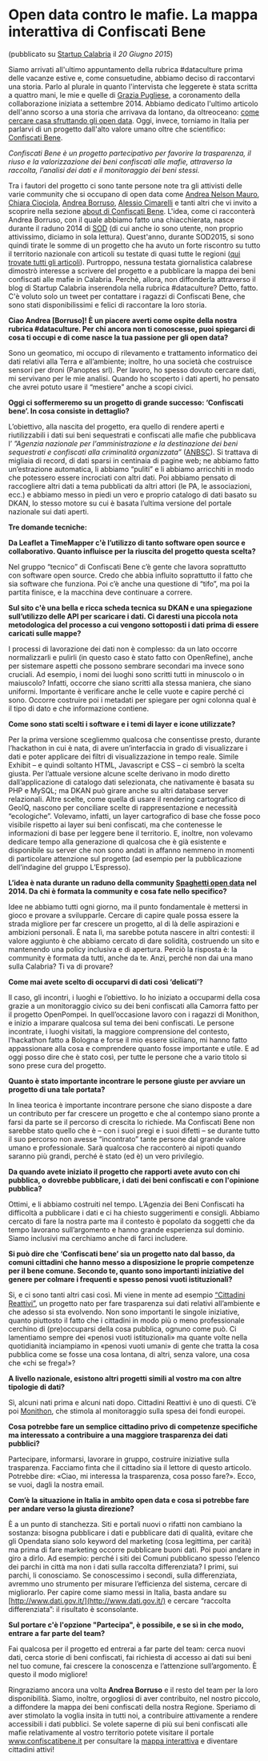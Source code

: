 # Open data contro le mafie. La mappa interattiva di Confiscati Bene #
(pubblicato su [Startup Calabria](http://www.startupcalabria.com/open-data-contro-le-mafie-quattro-chiacchere-con-confiscati-bene/#more-4075) il *20 Giugno 2015*)

Siamo arrivati all'ultimo appuntamento della rubrica #dataculture prima delle vacanze estive e, come consuetudine, abbiamo deciso di raccontarvi una storia. Parlo al plurale in quanto l'intervista che leggerete è stata scritta a quattro mani, le mie e quelle di [Grazia Pugliese](https://it.linkedin.com/in/graziapugliese), a coronamento della collaborazione iniziata a settembre 2014.
Abbiamo dedicato l'ultimo articolo dell'anno scorso a una storia che arrivava da lontano, da oltreoceano: [come cercare casa sfruttando gli open data](http://www.startupcalabria.com/cercare-casa-con-gli-open-data/). Oggi, invece, torniamo in Italia per parlarvi di un progetto dall'alto valore umano oltre che scientifico: [Confiscati Bene](http://www.confiscatibene.it/it).

*Confiscati Bene è un progetto partecipativo per favorire la trasparenza, il riuso e la valorizzazione dei beni confiscati alle mafie, attraverso la raccolta, l’analisi dei dati e il monitoraggio dei beni stessi.*

Tra i fautori del progetto ci sono tante persone note tra gli attivisti delle varie community che si occupano di open data come [Andrea Nelson Mauro](https://twitter.com/nelsonmau), [Chiara Ciociola](https://twitter.com/chiaracio), [Andrea Borruso](https://twitter.com/aborruso), [Alessio Cimarelli](https://twitter.com/jenkin27) e tanti altri che vi invito a scoprire nella sezione [about di Confiscati Bene](http://www.confiscatibene.it/it/chi-siamo).
L'idea, come ci racconterà Andrea Borruso, con il quale abbiamo fatto una chiacchierata, nasce durante il raduno 2014 di [SOD](http://www.spaghettiopendata.org/) (di cui anche io sono utente, non proprio attivissimo, diciamo in sola lettura). Quest'anno, durante SOD2015, si sono quindi tirate le somme di un progetto che ha avuto un forte riscontro su tutto il territorio nazionale con articoli su testate di quasi tutte le regioni ([qui trovate tutti gli articoli](http://www.confiscatibene.it/it/blog/confiscati-bene-su-19-giornali-del-gruppo-lespresso-inchiesta-di-data-journalism-di-dataninja#.VrNeCkI2fNO)).
 Purtroppo, nessuna testata giornalistica calabrese dimostrò interesse a scrivere del progetto e a pubblicare la mappa dei beni confiscati alle mafie in Calabria. Perchè, allora, non diffonderla attraverso il blog di Startup Calabria inserendola nella rubrica #dataculture?
Detto, fatto. C'è voluto solo un tweet per contattare i ragazzi di Confiscati Bene, che sono stati disponibilissimi e felici di raccontare la loro storia.

**Ciao Andrea [Borruso]! È un piacere averti come ospite della nostra rubrica #dataculture. Per chi ancora non ti conoscesse, puoi spiegarci di cosa ti occupi e di come nasce la tua passione per gli open data?**

Sono un geomatico, mi occupo di rilevamento e trattamento informatico dei dati relativi alla Terra e all’ambiente; inoltre, ho una società che costruisce sensori per droni (Panoptes srl).
Per lavoro, ho spesso dovuto cercare dati, mi servivano per le mie analisi. Quando ho scoperto i dati aperti, ho pensato che avrei potuto usare il “mestiere” anche a scopi civici.

**Oggi ci soffermeremo su un progetto di grande successo: ‘Confiscati bene’. In cosa consiste in dettaglio?**

L’obiettivo, alla nascita del progetto, era quello di rendere aperti e riutilizzabili i dati sui beni sequestrati e confiscati alle mafie che pubblicava l’ *”Agenzia nazionale per l'amministrazione e la destinazione dei beni sequestrati e confiscati alla criminalità organizzata”* ([ANBSC](http://www.benisequestraticonfiscati.it/Joomla/)). Si trattava di migliaia di record, di dati sparsi in centinaia di pagine web; ne abbiamo fatto un’estrazione automatica, li abbiamo “puliti” e li abbiamo arricchiti in modo che potessero essere incrociati con altri dati.
Poi abbiamo pensato di raccogliere altri dati a tema pubblicati da altri attori (le PA, le associazioni, ecc.) e abbiamo messo in piedi un vero e proprio catalogo di dati basato su DKAN, lo stesso motore su cui è basata l’ultima versione del portale nazionale sui dati aperti.  

**Tre domande tecniche:**

   **Da Leaflet a TimeMapper c'è l’utilizzo di tanto software open source e collaborativo. Quanto influisce per la riuscita del progetto questa scelta?**

Nel gruppo “tecnico” di Confiscati Bene c’è gente che lavora soprattutto con software open source. Credo che abbia influito soprattutto il fatto che sia software che funziona. Poi c’è anche una questione di “tifo”, ma poi la partita finisce, e la macchina deve continuare a correre.

   **Sul sito c'è una bella e ricca scheda tecnica su DKAN e una spiegazione sull’utilizzo delle API per scaricare i dati. Ci daresti una piccola nota metodologica del processo a cui vengono sottoposti i dati prima di essere caricati sulle mappe?**

I processi di lavorazione dei dati non è complesso: da un lato occorre normalizzarli e pulirli (in questo caso è stato fatto con OpenRefine), anche per sistemare aspetti che possono sembrare secondari ma invece sono cruciali. Ad esempio, i nomi dei luoghi sono scritti tutti in minuscolo o in maiuscolo? Infatti, occorre che siano scritti alla stessa maniera, che siano uniformi. Importante è verificare anche le celle vuote e capire perché ci sono. Occorre costruire poi i metadati per spiegare per ogni colonna qual è il tipo di dato e che informazione contiene. 

   **Come sono stati scelti i software e i temi di layer e icone utilizzate?**

Per la prima versione scegliemmo qualcosa che consentisse presto, durante l’hackathon in cui è nata, di avere un’interfaccia in grado di visualizzare i dati e poter applicare dei filtri di visualizzazione in tempo reale. Simile Exhibit – e quindi soltanto HTML, Javascript e CSS – ci sembrò la scelta giusta.
Per l’attuale versione alcune scelte derivano in modo diretto dall’applicazione di catalogo dati selezionata, che nativamente è basata su PHP e MySQL; ma DKAN può girare anche su altri database server relazionali.
Altre scelte, come quella di usare il rendering cartografico di GeoIQ, nascono per conciliare scelte di rappresentazione e necessità “ecologiche”. Volevamo, infatti, un layer cartografico di base che fosse poco visibile rispetto ai layer sui beni confiscati, ma che contenesse le informazioni di base per leggere bene il territorio. E, inoltre, non volevamo dedicare tempo alla generazione di qualcosa che è già esistente e disponibile su server che non sono andati in affanno nemmeno in momenti di particolare attenzione sul progetto (ad esempio per la pubblicazione dell’indagine del gruppo L’Espresso).

**L’idea è nata durante un raduno della community [Spaghetti open data](http://www.spaghettiopendata.org/) nel 2014. Da chi è formata la community e cosa fate nello specifico?**

Idee ne abbiamo tutti ogni giorno, ma il punto fondamentale è mettersi in gioco e provare a svilupparle. Cercare di capire quale possa essere la strada migliore per far crescere un progetto, al di là delle aspirazioni e ambizioni personali. È nata lì, ma sarebbe potuta nascere in altri contesti: il valore aggiunto è che abbiamo cercato di dare solidità, costruendo un sito e mantenendo una policy inclusiva e di apertura. Perciò la risposta è: la community è formata da tutti, anche da te. Anzi, perché non dai una mano sulla Calabria? Ti va di provare?

**Come mai avete scelto di occuparvi di dati così ‘delicati’?**

Il caso, gli incontri, i luoghi e l’obiettivo. 
Io ho iniziato a occuparmi della cosa grazie a un monitoraggio civico su dei beni confiscati alla Camorra fatto per il progetto OpenPompei. In quell’occasione lavoro con i ragazzi di Monithon, e inizio a imparare qualcosa sul tema dei beni confiscati. 
Le persone incontrate, i luoghi visitati, la maggiore comprensione del contesto, l’hackathon fatto a Bologna e forse il mio essere siciliano, mi hanno fatto appassionare alla cosa e comprendere quanto fosse importante e utile. E ad oggi posso dire che è stato così, per tutte le persone che a vario titolo si sono prese cura del progetto.

**Quanto è stato importante incontrare le persone giuste per avviare un progetto di una tale portata?**

In linea teorica è importante incontrare persone che siano disposte a dare un contributo per far crescere un progetto e che al contempo siano pronte a farsi da parte se il percorso di crescita lo richiede.
Ma Confiscati Bene non sarebbe stato quello che è – con i suoi pregi e i suoi difetti – se durante tutto il suo percorso non avesse “incontrato” tante persone dal grande valore umano e professionale. Sarà qualcosa che racconterò ai nipoti quando saranno più grandi, perché è stato (ed è) un vero privilegio.

**Da quando avete iniziato il progetto che rapporti avete avuto con chi pubblica, o dovrebbe pubblicare, i dati dei beni confiscati e con l'opinione pubblica?**

Ottimi, e li abbiamo costruiti nel tempo. L’Agenzia dei Beni Confiscati ha difficoltà a pubblicare i dati e ci ha chiesto suggerimenti e consigli. Abbiamo cercato di fare la nostra parte ma il contesto è popolato da soggetti che da tempo lavorano sull’argomento e hanno grande esperienza sul dominio. Siamo inclusivi ma cerchiamo anche di farci includere.

**Si può dire che ‘Confiscati bene’ sia un progetto nato dal basso, da comuni cittadini che hanno messo a disposizione le proprie competenze per il bene comune. Secondo te, quanto sono importanti iniziative del genere per colmare i frequenti e spesso penosi vuoti istituzionali?**

Si, e ci sono tanti altri casi così. Mi viene in mente ad esempio [“Cittadini Reattivi”](www.cittadinireattivi.it), un progetto nato per fare trasparenza sui dati relativi all’ambiente e che adesso si sta evolvendo. Non sono importanti le singole iniziative, quanto piuttosto il fatto che i cittadini in modo più o meno professionale cerchino di (pre)occuparsi della cosa pubblica, ognuno come può. Ci lamentiamo sempre dei «penosi vuoti istituzionali» ma quante volte nella quotidianità inciampiamo in «penosi vuoti umani» di gente che tratta la cosa pubblica come se fosse una cosa lontana, di altri, senza valore, una cosa che «chi se frega!»?

**A livello nazionale, esistono altri progetti simili al vostro ma con altre tipologie di dati?**

Sì, alcuni nati prima e alcuni nati dopo. Cittadini Reattivi è uno di questi. C’è poi [Monithon](http://www.monithon.it/), che stimola al monitoraggio sulla spesa dei fondi europei.

**Cosa potrebbe fare un semplice cittadino privo di competenze specifiche ma interessato a contribuire a una maggiore trasparenza dei dati pubblici?**

Partecipare, informarsi, lavorare in gruppo, costruire iniziative sulla trasparenza. Facciamo finta che il cittadino sia il lettore di questo articolo. Potrebbe dire: «Ciao, mi interessa la trasparenza, cosa posso fare?». Ecco, se vuoi, dagli la nostra email.

**Com’è la situazione in Italia in ambito open data e cosa si potrebbe fare per andare verso la giusta direzione?**

È a un punto di stanchezza. Siti e portali nuovi o rifatti non cambiano la sostanza: bisogna pubblicare i dati e pubblicare dati di qualità, evitare che gli Opendata siano solo keyword del marketing (cosa legittima, per carità) ma prima di fare marketing occorre pubblicare buoni dati. Poi puoi andare in giro a dirlo.
Ad esempio: perché i siti dei Comuni pubblicano spesso l’elenco dei parchi in città ma non i dati sulla raccolta differenziata? I primi, sui parchi, li conosciamo. Se conoscessimo i secondi, sulla differenziata, avremmo uno strumento per misurare l’efficienza del sistema, cercare di migliorarlo. Per capire come siamo messi in Italia, basta andare su [http://www.dati.gov.it/](http://www.dati.gov.it/) e cercare “raccolta differenziata”: il risultato è sconsolante.

 

**Sul portare c'è l'opzione "Partecipa", è possibile, e se sì in che modo, entrare a far parte del team?**

Fai qualcosa per il progetto ed entrerai a far parte del team: cerca nuovi dati, cerca storie di beni confiscati, fai richiesta di accesso ai dati sui beni nel tuo comune, fai crescere la conoscenza e l’attenzione sull’argomento. È questo il modo migliore! 

Ringraziamo ancora una volta **Andrea Borruso** e il resto del team per la loro disponibilità. Siamo, inoltre, orgogliosi di aver contribuito, nel nostro piccolo, a diffondere la mappa dei beni confiscati della nostra Regione. Speriamo di aver stimolato la voglia insita in tutti noi, a contribuire attivamente a rendere accessibili i dati pubblici. 
Se volete saperne di più sui beni confiscati alle mafie relativamente al vostro territorio potete visitare il portale www.confiscatibene.it per consultare la [mappa interattiva](http://viz.confiscatibene.it/cbit/?&ls[0]=regioni&ls[1]=province&ls[2]=comuni&ml=regioni&dl=comuni) e diventare cittadini attivi!
